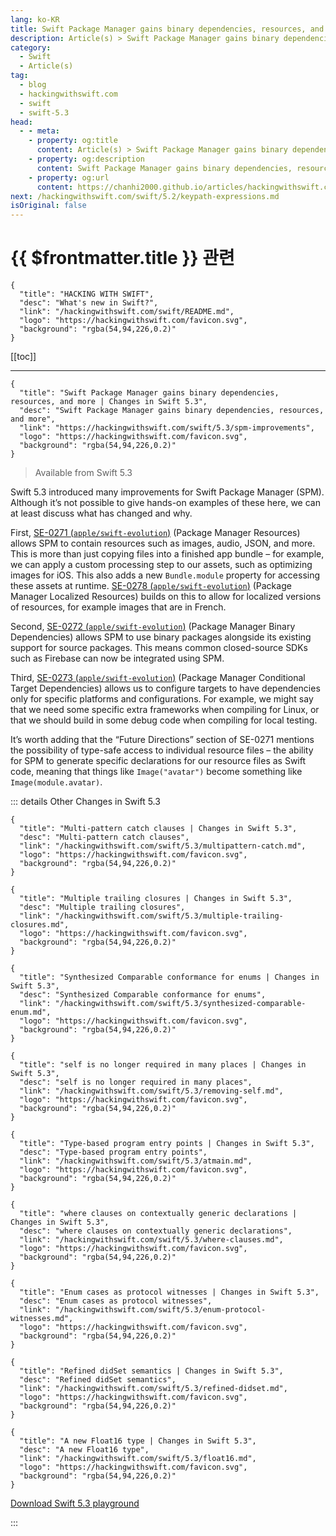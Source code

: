 ```yaml
---
lang: ko-KR
title: Swift Package Manager gains binary dependencies, resources, and more
description: Article(s) > Swift Package Manager gains binary dependencies, resources, and more
category:
  - Swift
  - Article(s)
tag: 
  - blog
  - hackingwithswift.com
  - swift
  - swift-5.3
head:
  - - meta:
    - property: og:title
      content: Article(s) > Swift Package Manager gains binary dependencies, resources, and more
    - property: og:description
      content: Swift Package Manager gains binary dependencies, resources, and more
    - property: og:url
      content: https://chanhi2000.github.io/articles/hackingwithswift.com/swift/5.3/spm-improvements.html
next: /hackingwithswift.com/swift/5.2/keypath-expressions.md
isOriginal: false
---
```


# {{ $frontmatter.title }} 관련

```component VPCard
{
  "title": "HACKING WITH SWIFT",
  "desc": "What's new in Swift?",
  "link": "/hackingwithswift.com/swift/README.md",
  "logo": "https://hackingwithswift.com/favicon.svg",
  "background": "rgba(54,94,226,0.2)"
}
```

[[toc]]

---

```component VPCard
{
  "title": "Swift Package Manager gains binary dependencies, resources, and more | Changes in Swift 5.3",
  "desc": "Swift Package Manager gains binary dependencies, resources, and more",
  "link": "https://hackingwithswift.com/swift/5.3/spm-improvements", 
  "logo": "https://hackingwithswift.com/favicon.svg",
  "background": "rgba(54,94,226,0.2)"
}
```

> Available from Swift 5.3

Swift 5.3 introduced many improvements for Swift Package Manager (SPM). Although it’s not possible to give hands-on examples of these here, we can at least discuss what has changed and why.

First, [SE-0271 (<FontIcon icon="iconfont icon-github"/>`apple/swift-evolution`)](https://github.com/apple/swift-evolution/blob/master/proposals/0271-package-manager-resources.md) (Package Manager Resources) allows SPM to contain resources such as images, audio, JSON, and more. This is more than just copying files into a finished app bundle – for example, we can apply a custom processing step to our assets, such as optimizing images for iOS. This also adds a new `Bundle.module` property for accessing these assets at runtime. [SE-0278 (<FontIcon icon="iconfont icon-github"/>`apple/swift-evolution`)](https://github.com/apple/swift-evolution/blob/master/proposals/0278-package-manager-localized-resources.md) (Package Manager Localized Resources) builds on this to allow for localized versions of resources, for example images that are in French.

Second, [SE-0272 (<FontIcon icon="iconfont icon-github"/>`apple/swift-evolution`)](https://github.com/apple/swift-evolution/blob/master/proposals/0272-swiftpm-binary-dependencies.md) (Package Manager Binary Dependencies) allows SPM to use binary packages alongside its existing support for source packages. This means common closed-source SDKs such as Firebase can now be integrated using SPM.

Third, [SE-0273 (<FontIcon icon="iconfont icon-github"/>`apple/swift-evolution`)](https://github.com/apple/swift-evolution/blob/master/proposals/0273-swiftpm-conditional-target-dependencies.md) (Package Manager Conditional Target Dependencies) allows us to configure targets to have dependencies only for specific platforms and configurations. For example, we might say that we need some specific extra frameworks when compiling for Linux, or that we should build in some debug code when compiling for local testing.

It’s worth adding that the “Future Directions” section of SE-0271 mentions the possibility of type-safe access to individual resource files – the ability for SPM to generate specific declarations for our resource files as Swift code, meaning that things like `Image("avatar")` become something like `Image(module.avatar)`.

::: details Other Changes in Swift 5.3

```component VPCard
{
  "title": "Multi-pattern catch clauses | Changes in Swift 5.3",
  "desc": "Multi-pattern catch clauses",
  "link": "/hackingwithswift.com/swift/5.3/multipattern-catch.md",
  "logo": "https://hackingwithswift.com/favicon.svg",
  "background": "rgba(54,94,226,0.2)"
}
```

```component VPCard
{
  "title": "Multiple trailing closures | Changes in Swift 5.3",
  "desc": "Multiple trailing closures",
  "link": "/hackingwithswift.com/swift/5.3/multiple-trailing-closures.md",
  "logo": "https://hackingwithswift.com/favicon.svg",
  "background": "rgba(54,94,226,0.2)"
}
```

```component VPCard
{
  "title": "Synthesized Comparable conformance for enums | Changes in Swift 5.3",
  "desc": "Synthesized Comparable conformance for enums",
  "link": "/hackingwithswift.com/swift/5.3/synthesized-comparable-enum.md",
  "logo": "https://hackingwithswift.com/favicon.svg",
  "background": "rgba(54,94,226,0.2)"
}
```

```component VPCard
{
  "title": "self is no longer required in many places | Changes in Swift 5.3",
  "desc": "self is no longer required in many places",
  "link": "/hackingwithswift.com/swift/5.3/removing-self.md",
  "logo": "https://hackingwithswift.com/favicon.svg",
  "background": "rgba(54,94,226,0.2)"
}
```

```component VPCard
{
  "title": "Type-based program entry points | Changes in Swift 5.3",
  "desc": "Type-based program entry points",
  "link": "/hackingwithswift.com/swift/5.3/atmain.md",
  "logo": "https://hackingwithswift.com/favicon.svg",
  "background": "rgba(54,94,226,0.2)"
}
```

```component VPCard
{
  "title": "where clauses on contextually generic declarations | Changes in Swift 5.3",
  "desc": "where clauses on contextually generic declarations",
  "link": "/hackingwithswift.com/swift/5.3/where-clauses.md",
  "logo": "https://hackingwithswift.com/favicon.svg",
  "background": "rgba(54,94,226,0.2)"
}
```

```component VPCard
{
  "title": "Enum cases as protocol witnesses | Changes in Swift 5.3",
  "desc": "Enum cases as protocol witnesses",
  "link": "/hackingwithswift.com/swift/5.3/enum-protocol-witnesses.md",
  "logo": "https://hackingwithswift.com/favicon.svg",
  "background": "rgba(54,94,226,0.2)"
}
```

```component VPCard
{
  "title": "Refined didSet semantics | Changes in Swift 5.3",
  "desc": "Refined didSet semantics",
  "link": "/hackingwithswift.com/swift/5.3/refined-didset.md",
  "logo": "https://hackingwithswift.com/favicon.svg",
  "background": "rgba(54,94,226,0.2)"
}
```

```component VPCard
{
  "title": "A new Float16 type | Changes in Swift 5.3",
  "desc": "A new Float16 type",
  "link": "/hackingwithswift.com/swift/5.3/float16.md",
  "logo": "https://hackingwithswift.com/favicon.svg",
  "background": "rgba(54,94,226,0.2)"
}
```
<!-- 
```component VPCard
{
  "title": "Swift Package Manager gains binary dependencies, resources, and more | Changes in Swift 5.3",
  "desc": "Swift Package Manager gains binary dependencies, resources, and more",
  "link": "/hackingwithswift.com/swift/5.3/spm-improvements.md",
  "logo": "https://hackingwithswift.com/favicon.svg",
  "background": "rgba(54,94,226,0.2)"
}
```
-->
[<FontIcon icon="fas fa-file-zipper"/>Download Swift 5.3 playground](https://hackingwithswift.com/files/playgrounds/swift/playground-5-2-to-5-3.playground.zip)

:::

